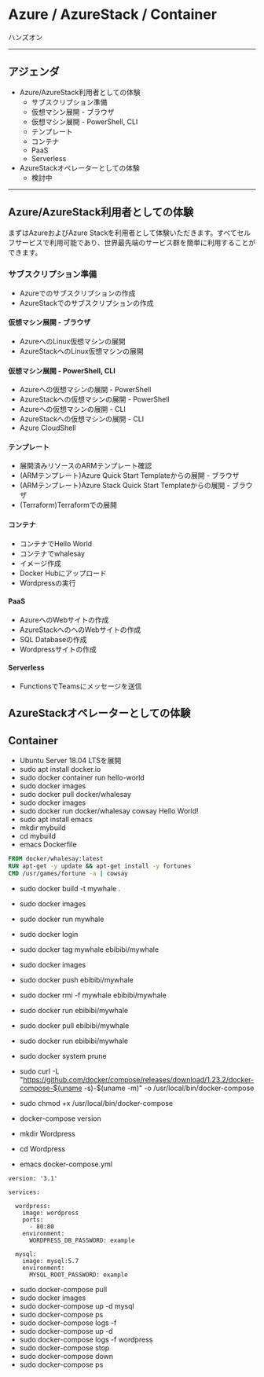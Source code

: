 # Azure / AzureStack / Container

ハンズオン

---

## アジェンダ

- Azure/AzureStack利用者としての体験
  - サブスクリプション準備
  - 仮想マシン展開 - ブラウザ
  - 仮想マシン展開 - PowerShell, CLI
  - テンプレート
  - コンテナ
  - PaaS
  - Serverless
- AzureStackオペレーターとしての体験
  - 検討中

---

## Azure/AzureStack利用者としての体験

まずはAzureおよびAzure Stackを利用者として体験いただきます。すべてセルフサービスで利用可能であり、世界最先端のサービス群を簡単に利用することができます。

### サブスクリプション準備

- Azureでのサブスクリプションの作成
- AzureStackでのサブスクリプションの作成

#### 仮想マシン展開 - ブラウザ

- AzureへのLinux仮想マシンの展開
- AzureStackへのLinux仮想マシンの展開

#### 仮想マシン展開 - PowerShell, CLI

- Azureへの仮想マシンの展開 - PowerShell
- AzureStackへの仮想マシンの展開 - PowerShell
- Azureへの仮想マシンの展開 - CLI
- AzureStackへの仮想マシンの展開 - CLI
- Azure CloudShell

#### テンプレート

- 展開済みリソースのARMテンプレート確認
- (ARMテンプレート)Azure Quick Start Templateからの展開 - ブラウザ
- (ARMテンプレート)Azure Stack Quick Start Templateからの展開 - ブラウザ
- (Terraform)Terraformでの展開

#### コンテナ

- コンテナでHello World
- コンテナでwhalesay
- イメージ作成
- Docker Hubにアップロード
- Wordpressの実行

#### PaaS

- AzureへのWebサイトの作成
- AzureStackへのへのWebサイトの作成
- SQL Databaseの作成
- Wordpressサイトの作成

#### Serverless

- FunctionsでTeamsにメッセージを送信

## AzureStackオペレーターとしての体験

## Container

- Ubuntu Server 18.04 LTSを展開
- sudo apt install docker.io
- sudo docker container run hello-world
- sudo docker images
- sudo docker pull docker/whalesay
- sudo docker images
- sudo docker run docker/whalesay cowsay Hello World!
- sudo apt install emacs
- mkdir mybuild
- cd mybuild
- emacs Dockerfile

```dockerfile
FROM docker/whalesay:latest
RUN apt-get -y update && apt-get install -y fortunes
CMD /usr/games/fortune -a | cowsay
```

- sudo docker build -t mywhale .
- sudo docker images
- sudo docker run mywhale
- sudo docker login
- sudo docker tag mywhale ebibibi/mywhale
- sudo docker images
- sudo docker push ebibibi/mywhale
- sudo docker rmi -f mywhale ebibibi/mywhale
- sudo docker run ebibibi/mywhale
- sudo docker pull ebibibi/mywhale
- sudo docker run ebibibi/mywhale
- sudo docker system prune

- sudo curl -L "https://github.com/docker/compose/releases/download/1.23.2/docker-compose-$(uname -s)-$(uname -m)" -o /usr/local/bin/docker-compose
- sudo chmod +x /usr/local/bin/docker-compose
- docker-compose version
- mkdir Wordpress
- cd Wordpress
- emacs docker-compose.yml

```docker-compose
version: '3.1'

services:

  wordpress:
    image: wordpress
    ports:
      - 80:80
    environment:
      WORDPRESS_DB_PASSWORD: example

  mysql:
    image: mysql:5.7
    environment:
      MYSQL_ROOT_PASSWORD: example
```

- sudo docker-compose pull
- sudo docker images
- sudo docker-compose up -d mysql
- sudo docker-compose ps
- sudo docker-compose logs -f
- sudo docker-compose up -d
- sudo docker-compose logs -f wordpress
- sudo docker-compose stop
- sudo docker-compose down
- sudo docker-compose ps

